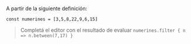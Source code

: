 A partir de la siguiente definición:

```wollok
const numerines = [3,5,8,22,9,6,15]
```

> Completá el editor con el resultado de evaluar `numerines.filter { n => n.between(7,17) }`
